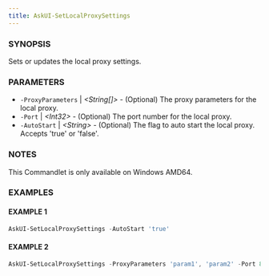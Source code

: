 ```yaml
---
title: AskUI-SetLocalProxySettings
---
```



### SYNOPSIS

Sets or updates the local proxy settings.

### PARAMETERS

- `-ProxyParameters` | _&lt;String[]&gt;_ - (Optional) The proxy parameters for the local proxy. 
- `-Port` | _&lt;Int32&gt;_ - (Optional) The port number for the local proxy. 
- `-AutoStart` | _&lt;String&gt;_ - (Optional) The flag to auto start the local proxy. Accepts 'true' or 'false'.

### NOTES

This Commandlet is only available on Windows AMD64.

### EXAMPLES

#### EXAMPLE 1

```powershell
AskUI-SetLocalProxySettings -AutoStart 'true'
```
 
#### EXAMPLE 2

```powershell
AskUI-SetLocalProxySettings -ProxyParameters 'param1', 'param2' -Port 8080 -AutoStart 'true'
```

